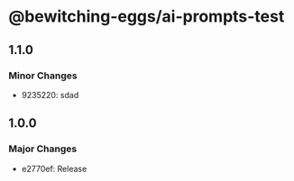 # @bewitching-eggs/ai-prompts-test

## 1.1.0

### Minor Changes

- 9235220: sdad

## 1.0.0

### Major Changes

- e2770ef: Release
